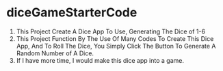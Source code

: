 # diceGameStarterCode

1. This Project Create A Dice App To Use, Generating The Dice of 1-6
2. This Project Function By The Use Of Many Codes To Create This Dice App, And To Roll The Dice, You Simply Click The Button To Generate A Random Number of A Dice.
3. If I have more time, I would make this dice app into a game.